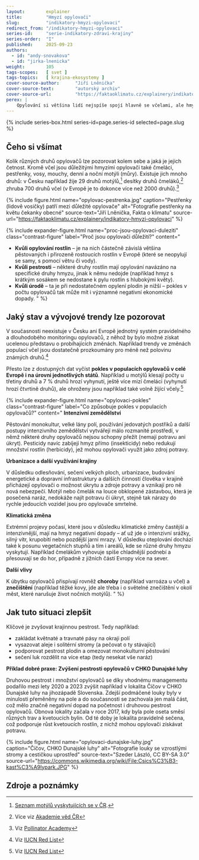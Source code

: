 ```yaml
---
layout:        explainer
title:         "Hmyzí opylovači"
slug:          "indikatory-hmyzi-opylovaci"
redirect_from: "/indikatory-hmyzi-opylovaci"
series-id:     "serie-indikatory-zdravi-krajiny"
series-order:  "I"
published:     2025-09-23
authors:
  - id: "andy-snovakova"
  - id: "jirka-lnenicka"
weight:        105
tags-scopes:   [ svet ]
tags-topics:   [ krajina-ekosystemy ]
cover-source-author:      "Jiří Lněnička"
cover-source-text:        "autorský archiv"
cover-source-url:         "https://faktaoklimatu.cz/explainery/indikatory-hmyzi-opylovaci"
perex: |
    Opylování si většina lidí nejspíše spojí hlavně se včelami, ale hmyzích opylovačů existuje mnoho různých druhů. Některé druhy jsou úzce navázány na konkrétní druhy rostlin a určité typy květenství.
---
```


{% include series-box.html series-id=page.series-id selected=page.slug %}

## Čeho si všímat

Kolik různých druhů opylovačů lze pozorovat kolem sebe a jaká je jejich četnost. Kromě včel jsou důležitými hmyzími opylovači také čmeláci, pestřenky, vosy, mouchy, denní a noční motýli (můry). Existuje jich mnoho druhů: v Česku například žije 29 druhů motýlů,[^motyli-zdroj] desítky druhů čmeláků,[^cmelaci-zdroj] zhruba 700 druhů včel (v Evropě je to dokonce více než 2000 druhů).[^vcely-zdroj]

{% include figure.html
    name="opylovac-pestrenka.jpg"
    caption="Pestřenky (lidově vosičky) patří mezi důležité opylovače"
    alt="Fotografie pestřenky na květu čekanky obecné"
    source-text="Jiří Lněnička, Fakta o klimatu"
    source-url="https://faktaoklimatu.cz/explainery/indikatory-hmyzi-opylovaci"
%}

{% include expander-figure.html
    name="proc-jsou-opylovaci-duleziti"
    class="contrast-figure"
    label="Proč jsou opylovači důležití?"
    content="
- **Kvůli opylování rostlin** – je na nich částečně závislá většina pěstovaných i přirozeně rostoucích rostlin v Evropě (které se neopylují se samy, s pomocí větru či vody).
- **Kvůli pestrosti** – některé druhy rostlin mají opylování navázáno na specifické druhy hmyzu, jinak k němu nedojde (například hmyz s krátkým sosákem se nedostane k pylu rostlin s hlubokými květy).
- **Kvůli úrodě** – ta je při nedostatečném opylení plodin je nižší – pokles v počtu opylovačů tak může mít i významné negativní ekonomické dopady.
"
%}

## Jaký stav a vývojové trendy lze pozorovat

V současnosti neexistuje v Česku ani Evropě jednotný systém pravidelného a dlouhodobého monitoringu opylovačů, z něhož by bylo možné získat ucelenou představu o probíhajících změnách. Například trendy ve změnách populací včel jsou dostatečně prozkoumány pro méně než polovinu známých druhů.[^vcely-neprozkoumane]

Přesto lze z dostupných dat vyčíst **pokles v populacích opylovačů v celé Evropě i na úrovni jednotlivých států**. Například u motýlů klesají počty u třetiny druhů a 7 % druhů hrozí vyhynutí, ještě více mizí čmeláci (vyhynutí hrozí čtvrtině druhů), ale ohroženy jsou například také volně žijící včely.[^pokles-populaci]

{% include expander-figure.html
    name="opylovaci-pokles"
    class="contrast-figure"
    label="Co způsobuje pokles v populacích opylovačů?"
    content="
**Intenzivní zemědělství**

Pěstování monokultur, velké lány polí, používání jedovatých postřiků a další postupy intenzivního zemědělství vytvářejí málo rozmanité prostředí, v němž některé druhy opylovačů nejsou schopny přežít (nemají potravu ani úkryt). Pesticidy navíc zabíjejí hmyz přímo (insekticidy) nebo redukují množství rostlin (herbicidy), jež mohou opylovači využít jako zdroj potravy.

**Urbanizace a další využívání krajiny**

V důsledku odlesňování, sečení velkých ploch, urbanizace, budování energetické a dopravní infrastruktury a dalších činností člověka v krajině přicházejí opylovači o možnost úkrytu a zdroje potravy a vznikají pro ně nová nebezpečí. Motýl nebo čmelák na louce obklopené zástavbou, která je posečená naráz, nedokáže najít potravu či úkryt, stejně tak nárazy do rychle jedoucích vozidel jsou pro opylovače smrtelné.  

**Klimatická změna**

Extrémní projevy počasí, které jsou v důsledku klimatické změny častější a intenzivnější, mají na hmyz negativní dopady – ať už jde o intenzivní srážky, silný vítr, krupobití nebo pozdější jarní mrazy. V důsledku oteplování dochází také k posunu vegetačních stupňů a tím i areálů, kde se různé druhy hmyzu vyskytují. Například čmelákům vyhovuje spíše chladnější podnebí a přesouvají se do hor, případně z jižních částí Evropy více na sever.

**Další vlivy**

K úbytku opylovačů přispívají rovněž **choroby** (například varroáza u včel) a **znečištění** (například těžké kovy, jde ale třeba i o světelné znečištění v okolí měst, které narušuje život nočních motýlů).
"
%}

## Jak tuto situaci zlepšit

Klíčové je zvyšovat krajinnou pestrost. Tedy například: 
- zakládat květnaté a travnaté pásy na okraji polí
- vysazovat aleje i solitérní stromy (a pečovat o ty stávající)
- podporovat pestrost plodin a omezovat monokulturní pěstování
- sečení luk rozdělit na více etap (tedy nesekat vše naráz)

**Příklad dobré praxe: Zvýšení pestrosti opylovačů v CHKO Dunajské luhy**

Druhovou pestrost i množství opylovačů se díky vhodnému managementu podařilo mezi lety 2020 a 2023 zvýšit například v lokalita Číčov v CHKO Dunajské luhy na jihozápadě Slovenska. Zdejší podmáčené louky byly v minulosti přeměněny na pole a do současnosti se zachovala jen malá část, což mělo značně negativní dopad na početnost i druhovou pestrost opylovačů. Obnova lokality začala v roce 2017, kdy byla pole oseta směsí různých trav a kvetoucích bylin. Od té doby je lokalita pravidelně sečena, což podporuje růst kvetoucích rostlin, z nichž mohou opylovači získávat potravu. 

{% include figure.html
    name="opylovaci-dunajske-luhy.jpg"
    caption="Číčov, CHKO Dunajské luhy"
    alt="Fotografie louky se vzrostlými stromy a cestičkou uprostřed"
    source-text="Szeder László, CC BY-SA 3.0"
    source-url="https://commons.wikimedia.org/wiki/File:Csics%C3%B3-kast%C3%A9lypark.JPG"
%}

## Zdroje a poznámky

[^motyli-zdroj]: [Seznam motýlů vyskytujících se v ČR](https://www.lepidoptera.cz/motyli/babocka-admiral-vanessa-atalanta-linnaeus-1758).
[^cmelaci-zdroj]: Více viz [Akademie věd ČR](https://web-api.academia.cz/uploads/Strategie_25_web_dc61f972ae.pdf)
[^vcely-zdroj]: Viz [Pollinator Academy](https://pollinatoracademy.eu/pollinators/bees/)
[^vcely-neprozkoumane]: Viz [IUCN Red List](https://portals.iucn.org/library/sites/library/files/documents/RL-4-019.pdf)
[^pokles-populaci]: Viz [IUCN Red List](https://portals.iucn.org/library/sites/library/files/documents/RL-4-019.pdf)
